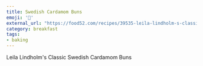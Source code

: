 ```yaml
---
title: Swedish Cardamom Buns
emoji: '🥐'
external_url: "https://food52.com/recipes/39535-leila-lindholm-s-classic-swedish-cinnamon-cardamom-buns"
category: breakfast
tags:
- baking
---
```


Leila Lindholm's Classic Swedish Cardamom Buns
